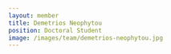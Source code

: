 ```yaml
---
layout: member
title: Demetrios Neophytou
position: Doctoral Student
image: /images/team/demetrios-neophytou.jpg
---
```


